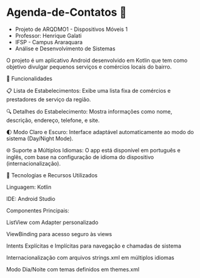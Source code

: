 # Agenda-de-Contatos 📖
- Projeto de ARQDMO1 - Dispositivos Móveis 1
- Professor: Henrique Galati
- IFSP - Campus Araraquara
- Análise e Desenvolvimento de Sistemas

O projeto é um aplicativo Android desenvolvido em Kotlin que tem como objetivo divulgar pequenos serviços e comércios locais do bairro.

🚀 Funcionalidades

📋 Lista de Estabelecimentos:
Exibe uma lista fixa de comércios e prestadores de serviço da região.

🔍 Detalhes do Estabelecimento:
Mostra informações como nome, descrição, endereço, telefone, e site.

🌓 Modo Claro e Escuro:
Interface adaptável automaticamente ao modo do sistema (Day/Night Mode).

🌐 Suporte a Múltiplos Idiomas:
O app está disponível em português e inglês, com base na configuração de idioma do dispositivo (internacionalização).

🧩 Tecnologias e Recursos Utilizados

Linguagem: Kotlin

IDE: Android Studio

Componentes Principais:

ListView com Adapter personalizado

ViewBinding para acesso seguro às views

Intents Explícitas e Implícitas para navegação e chamadas de sistema

Internacionalização com arquivos strings.xml em múltiplos idiomas

Modo Dia/Noite com temas definidos em themes.xml
